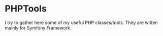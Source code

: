 # PHPTools
I try to gather here some of my useful PHP classes/tools. They are witten mainly for Symfony Framework.
